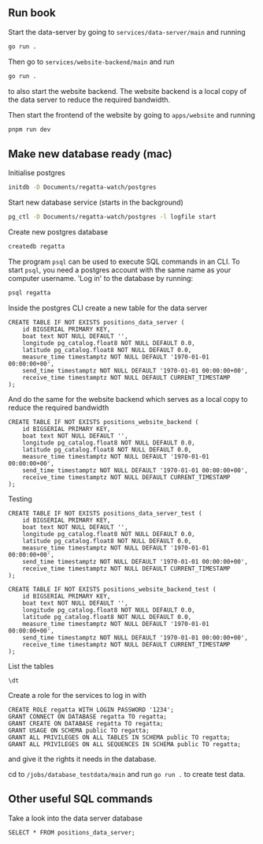 ## Run book

Start the data-server by going to `services/data-server/main` and running
```sh
go run .
```
Then go to `services/website-backend/main` and run
```sh
go run .
```
to also start the website backend. The website backend is a local copy of the
data server to reduce the required bandwidth.

Then start the frontend of the website by going to `apps/website` and running
```sh
pnpm run dev
``` 

## Make new database ready (mac)

Initialise postgres
```sh
initdb -D Documents/regatta-watch/postgres
```

Start new database service (starts in the background)
```sh
pg_ctl -D Documents/regatta-watch/postgres -l logfile start
```

Create new postgres database
```sh
createdb regatta
```

The program `psql` can be used to execute SQL commands in an CLI. To start
`psql`, you need a postgres account with the same name as your computer
username. 'Log in' to the database by running:
```sh
psql regatta
```

Inside the postgres CLI create a new table for the data server
```postgresql
CREATE TABLE IF NOT EXISTS positions_data_server (
    id BIGSERIAL PRIMARY KEY,
    boat text NOT NULL DEFAULT '',
    longitude pg_catalog.float8 NOT NULL DEFAULT 0.0,
    latitude pg_catalog.float8 NOT NULL DEFAULT 0.0,
    measure_time timestamptz NOT NULL DEFAULT '1970-01-01 00:00:00+00',
    send_time timestamptz NOT NULL DEFAULT '1970-01-01 00:00:00+00',
    receive_time timestamptz NOT NULL DEFAULT CURRENT_TIMESTAMP
);
```
And do the same for the website backend which serves as a local copy to reduce
the required bandwidth
```postgresql
CREATE TABLE IF NOT EXISTS positions_website_backend (
    id BIGSERIAL PRIMARY KEY,
    boat text NOT NULL DEFAULT '',
    longitude pg_catalog.float8 NOT NULL DEFAULT 0.0,
    latitude pg_catalog.float8 NOT NULL DEFAULT 0.0,
    measure_time timestamptz NOT NULL DEFAULT '1970-01-01 00:00:00+00',
    send_time timestamptz NOT NULL DEFAULT '1970-01-01 00:00:00+00',
    receive_time timestamptz NOT NULL DEFAULT CURRENT_TIMESTAMP
);
```

Testing
```postgresql
CREATE TABLE IF NOT EXISTS positions_data_server_test (
    id BIGSERIAL PRIMARY KEY,
    boat text NOT NULL DEFAULT '',
    longitude pg_catalog.float8 NOT NULL DEFAULT 0.0,
    latitude pg_catalog.float8 NOT NULL DEFAULT 0.0,
    measure_time timestamptz NOT NULL DEFAULT '1970-01-01 00:00:00+00',
    send_time timestamptz NOT NULL DEFAULT '1970-01-01 00:00:00+00',
    receive_time timestamptz NOT NULL DEFAULT CURRENT_TIMESTAMP
);
```

```postgresql
CREATE TABLE IF NOT EXISTS positions_website_backend_test (
    id BIGSERIAL PRIMARY KEY,
    boat text NOT NULL DEFAULT '',
    longitude pg_catalog.float8 NOT NULL DEFAULT 0.0,
    latitude pg_catalog.float8 NOT NULL DEFAULT 0.0,
    measure_time timestamptz NOT NULL DEFAULT '1970-01-01 00:00:00+00',
    send_time timestamptz NOT NULL DEFAULT '1970-01-01 00:00:00+00',
    receive_time timestamptz NOT NULL DEFAULT CURRENT_TIMESTAMP
);
```

List the tables
```postgresql
\dt
```

Create a role for the services to log in with
```postgresql
CREATE ROLE regatta WITH LOGIN PASSWORD '1234';
GRANT CONNECT ON DATABASE regatta TO regatta;
GRANT CREATE ON DATABASE regatta TO regatta;
GRANT USAGE ON SCHEMA public TO regatta;
GRANT ALL PRIVILEGES ON ALL TABLES IN SCHEMA public TO regatta;
GRANT ALL PRIVILEGES ON ALL SEQUENCES IN SCHEMA public TO regatta;
```
and give it the rights it needs in the database.

cd to `/jobs/database_testdata/main` and run `go run .` to create test data.

## Other useful SQL commands

Take a look into the data server database
```postgresql
SELECT * FROM positions_data_server;
```